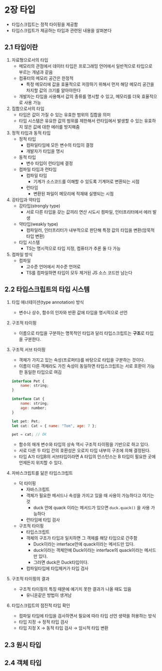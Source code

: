 # 2장 타입

-   타입스크립트는 정적 타이핑을 제공함
-   타입스크립트가 제공하는 타입과 관련된 내용을 살펴본다

## 2.1 타입이란

1. 자료형으로서의 타입
    - 메모리의 관점에서 데이터 타입은 프로그래밍 언어에서 일반적으로 타입으로 부르는 개념과 같음
    - 컴퓨터의 메모리 공간은 한정적
        - 특정 메모리에 값을 효율적으로 저장하기 위해서 먼저 해당 메모리 공간을 차지할 값의 크기를 알아야한다
    - 개발자는 타입을 사용해서 값의 종류를 명시할 수 있고, 메모리를 더욱 효율적으로 사용 가능
2. 집합으로서의 타입
    - 타입은 값이 가질 수 있는 유효한 범위의 집합을 의미
    - 타입 시스템은 유요한 값의 범위를 제한해서 런타임에서 발생할 수 있는 유효하지 않은 값에 대한 에러를 방지해줌
3. 정적 타입과 동적 타입
    - 정적 타입
        - 컴파일타임에 모든 변수의 타입이 결정
        - 개발자가 타입을 명시
    - 동적 타입
        - 변수 타입이 런타임에 결정
    - 컴파일 타임과 런타임
        - 컴파일 타임
            - 기계가 소스코드를 이해할 수 있도록 기계어로 변환되는 시점
        - 런타임
            - 변환된 파일이 메모리에 적재돼 실행되는 시점
4. 강타입과 약타입
    - 강타입(strongly type)
        - 서로 다른 타입을 갖는 값끼리 연산 시도시 컴파일, 인터프리터에서 에러 발생
    - 약타입(weakly type)
        - 컴파일러, 인터프리터가 내부적으로 판단해 특정 값의 타입을 변환(암묵적 타입 변환)
    - 타입 시스템
        - TS는 명시적으로 타입 지정, 컴퓨터가 추론 둘 다 가능
5. 컴파일 방식
    - 컴파일
        - 고수준 언어에서 저수준 언어로
        - TS를 컴파일하면 타입이 모두 제거된 JS 소스 코드만 남는다

## 2.2 타입스크립트의 타입 시스템

1. 타입 에너테이션(type annotation) 방식
    - 변수나 상수, 함수의 인자와 반환 값에 타입을 명시적으로 선언
2. 구조적 타이핑
    - 이름으로 타입을 구분하는 명목적인 타입과 달리 타입스크립트는 **구조**로 타입을 구분한다.
3. 구조적 서브 타이핑
    - 객체가 가지고 있는 속성(프로퍼티)를 바탕으로 타입을 구분하는 것이다.
    - 이름이 다른 객체라도 가진 속성이 동일하면 타입스크립트는 서로 호환이 가능한 동일한 타입으로 여김
    
    ```jsx
    interface Pet {
        name: string;
    }
    
    interface Cat {
        name: string;
        age: number;
    }
    
    let pet: Pet;
    let cat: Cat = { name: "Tom", age: 7 };
    
    pet = cat; // OK
    
    ```
    
    - 함수의 매개 변수와 타입의 상속 역시 구조적 타이핑을 기반으로 하고 있다.
    - 서로 다른 두 타입 간의 호환성은 오로지 타입 내부의 구조에 의해 결정된다.
    - 타입 A가 타입B의 서브타입이라면 A 타입의 인스턴스는 B 타입이 필요한 곳에 언제든지 위치할 수 있다.
4. 자바스크립트를 닮은 타입스크립트
    - 덕 타이핑
        - 자바스크립트
        - 객체가 필요한 메서드나 속성을 가지고 있을 때 사용이 가능하다고 여기는 것
            - duck 안에 quack 이라는 메서드가 있으면  `duck.quack()` 을 사용 가능하다
        - 런타임에 타입 검사
    - 구조적 타이핑
        - 타입스크립트
        - 객체의 구조가 타입과 일치하면 그 객체를 해당 타입으로 간주함
            - Duck이라는 interface안에 quack이라는 메서드만 있다.
            - duck이라는 객체안에 Duck이라는 interface의 quack이라는 메서드만 있다.
            - 그러면 duck은 Duck타입이다.
        - 컴파일타입에 타입체커가 타입 검사
5. 구조적 타이핑의 결과
    - 구조적 타이핑의 특징 때문에 예기치 못한 결과가 나올 때도 있음
        - 유니온같은 방법이 생겨남
6. 타입스크립트의 점진적 타입 확인
    - 컴파일 타임에 타입을 검사하면서 필요에 따라 타입 선언 생략을 허용하는 방식
    - 타입 지정 → 정적 타입 검사
    - 타입 지정 X → 동적 타입 검사 → 암시적 타입 변환

## 2.3 원시 타입

## 2.4 객체 타입